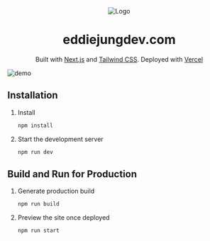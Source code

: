 <div align="center">
  <img alt="Logo" src="/favicon/android-chrome-192x192.png" />
</div>
<h1 align="center">
  eddiejungdev.com
</h1>
<p align="center">
    Built with <a href="https://www.nextjs.org" target="_blank">Next.js</a> and <a href="https://tailwindcss.com" target="_blank">Tailwind CSS</a>. Deployed with <a href="https://www.vercel.com" target="_blank">Vercel</a>
</p>
</div>

![demo](/images/demo.png)

## Installation

1. Install

   ```sh
   npm install
   ```

2. Start the development server

   ```sh
   npm run dev
   ```

## Build and Run for Production

1. Generate production build

   ```sh
   npm run build
   ```

1. Preview the site once deployed

   ```sh
   npm run start
   ```
